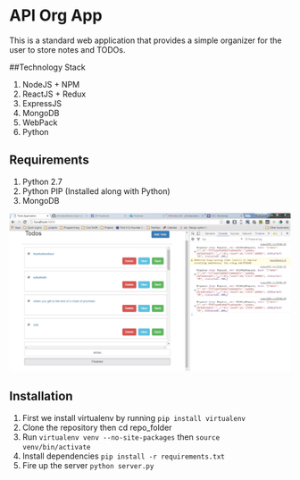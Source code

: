 # API Org App
This is a standard web application that provides a simple organizer for the user to store notes and TODOs.

##Technology Stack
1. NodeJS + NPM
2. ReactJS + Redux
3. ExpressJS
4. MongoDB
5. WebPack
6. Python

## Requirements
1. Python 2.7
2. Python PIP (Installed along with Python)
3. MongoDB

![My Image](https://raw.githubusercontent.com/johndavedecano/api-org-app/master/screenshot.png)

## Installation
1. First we install virtualenv by running ```pip install virtualenv```
2. Clone the repository then cd repo_folder
3. Run ```virtualenv venv --no-site-packages``` then ```source venv/bin/activate```
4. Install dependencies ```pip install -r requirements.txt```
5. Fire up the server ```python server.py```



